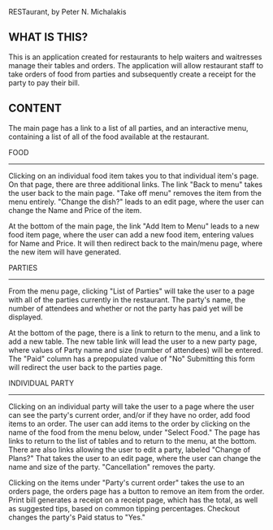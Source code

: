 RESTaurant, by Peter N. Michalakis 

WHAT IS THIS?
------------------------------------------------

This is an application created for restaurants to help waiters and waitresses manage their tables and orders. The application will allow restaurant staff to take orders of food from parties and subsequently create a receipt for the party to pay their bill. 

CONTENT
-------------------------------------------------

The main page has a link to a list of all parties, and an interactive menu, containing a list of all of the food available at the restaurant.

FOOD
*****

Clicking on an individual food item takes you to that individual item's page. On that page, there are three additional links. The link "Back to menu" takes the user back to the main page. "Take off menu" removes the item from the menu entirely. "Change the dish?" leads to an edit page, where the user can change the Name and Price of the item.

At the bottom of the main page, the link "Add Item to Menu" leads to a new food item page, where the user can add a new food item, entering values for Name and Price. It will then redirect back to the main/menu page, where the new item will have generated.


PARTIES
*****

From the menu page, clicking "List of Parties" will take the user to a page with all of the parties currently in the restaurant. The party's name, the number of attendees and whether or not the party has paid yet will be displayed.

At the bottom of the page, there is a link to return to the menu, and a link to add a new table. The new table link will lead the user to a new party page, where values of Party name and size (number of attendees) will be entered. The "Paid" column has a prepopulated value of "No" Submitting this form will redirect the user back to the parties page. 

INDIVIDUAL PARTY
*****

Clicking on an individual party will take the user to a page where the user can see the party's current order, and/or if they have no order, add food items to an order. The user can add items to the order by clicking on the name of the food from the menu below, under "Select Food." The page has links to return to the list of tables and to return to the menu, at the bottom. There are also links allowing the user to edit a party, labeled "Change of Plans?" That takes the user to an edit page, where the user can change the name and size of the party. "Cancellation" removes the party. 

Clicking on the items under "Party's current order" takes the use to an orders page, the orders page has a button to remove an item from the order. Print bill generates a receipt on a receipt page, which has the total, as well as suggested tips, based on common tipping percentages. Checkout changes the party's Paid status to "Yes."